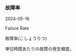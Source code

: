 <article id="故障率">

### 故障率

<p class="st_update_header">2024-05-16</p>
<p class="st_name_header_en">Failure Rate</p>
<p class="st_name_header_jp">故障率(こしょうりつ)</p>
<div class="article_explanation">単位時間あたりの故障の発生頻度。</div>
</article>
